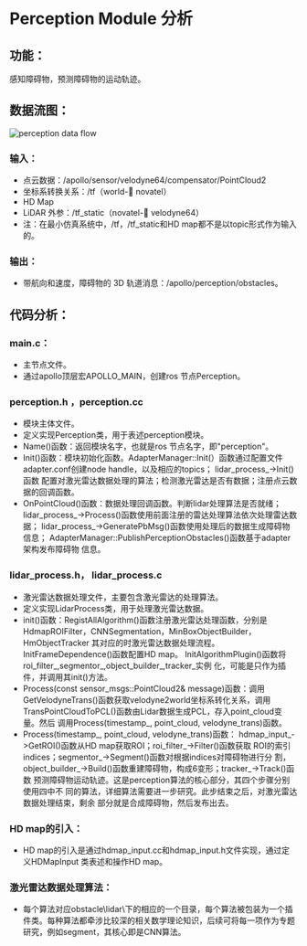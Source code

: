 # Perception Module 分析
## 功能：
感知障碍物，预测障碍物的运动轨迹。

## 数据流图：
![perception data flow](../images/perception_node_arch.bmp)

### 输入：
 * 点云数据：/apollo/sensor/velodyne64/compensator/PointCloud2
 * 坐标系转换关系：/tf（world- novatel）
 * HD Map
 * LiDAR 外参：/tf_static（novatel- velodyne64）
 * 注：在最小仿真系统中，/tf，/tf_static和HD map都不是以topic形式作为输入的。

### 输出：
 * 带航向和速度，障碍物的 3D 轨道消息：/apollo/perception/obstacles。

## 代码分析：
### main.c：
 * 主节点文件。
 * 通过apollo顶层宏APOLLO_MAIN，创建ros 节点Perception。

### perception.h ，perception.cc
 * 模块主体文件。
 * 定义实现Perception类，用于表述perception模块。
 * Name()函数：返回模块名字，也就是ros 节点名字，即"perception"。
 * Init()函数：模块初始化函数。AdapterManager::Init(）函数通过配置文件	adapter.conf创建node handle，以及相应的topics； lidar_process_->Init()函数	配置对激光雷达数据处理的算法；检测激光雷达是否有数据；注册点云数据的回调函数。
 * OnPointCloud()函数：数据处理回调函数。判断lidar处理算法是否就绪；	lidar_process_->Process()函数使用前面注册的雷达处理算法依次处理雷达数据；	lidar_process_->GeneratePbMsg()函数使用处理后的数据生成障碍物信息；	AdapterManager::PublishPerceptionObstacles()函数基于adapter架构发布障碍物	信息。

### lidar_process.h， lidar_process.c
 * 激光雷达数据处理文件，主要包含激光雷达的处理算法。
 * 定义实现LidarProcess类，用于处理激光雷达数据。
 * init()函数：RegistAllAlgorithm()函数注册激光雷达处理函数，分别是	HdmapROIFilter，CNNSegmentation，MinBoxObjectBuilder，HmObjectTracker	其对应的时激光雷达数据处理流程。InitFrameDependence()函数配置HD map。	InitAlgorithmPlugin()函数将roi_filter_,segmentor_,object_builder_,tracker_实例	化，可能是只作为插件，并调用其init()方法。
 * Process(const sensor_msgs::PointCloud2& message)函数：调用	GetVelodyneTrans()函数获取velodyne2world坐标系转化关系，调用	TransPointCloudToPCL()函数由Lidar数据生成PCL，存入point_cloud变量。然后	调用Process(timestamp_, point_cloud, velodyne_trans)函数。
 * Process(timestamp_, point_cloud, velodyne_trans)函数：	hdmap_input_->GetROI()函数从HD map获取ROI；roi_filter_->Filter()函数获取	ROI的索引indices；segmentor_->Segment()函数对根据indices对障碍物进行分	割，object_builder_->Build()函数重建障碍物，构成6变形；tracker_->Track()函数	预测障碍物运动轨迹。这是perception算法的核心部分，其四个步骤分别使用四中不	同的算法，详细算法需要进一步研究。此步结束之后，对激光雷达数据处理结束，剩余	部分就是合成障碍物，然后发布出去。

### HD map的引入：
 * HD map的引入是通过hdmap_input.cc和hdmap_input.h文件实现，通过定义HDMapInput 类表述和操作HD map。

### 激光雷达数据处理算法：
 * 每个算法对应obstacle\lidar\下的相应的一个目录，每个算法被包装为一个插件类。每种算法都牵涉比较深的相关数学理论知识，后续可将每一项作为专题研究，例如segment，其核心即是CNN算法。
